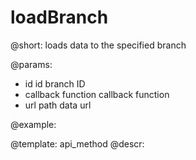 loadBranch
=============

@short: loads data to the specified branch
	

@params:
- id 	id 		branch ID
- callback 	   function  	callback function
- url    path   data url


@example:

@template:	api_method
@descr:


